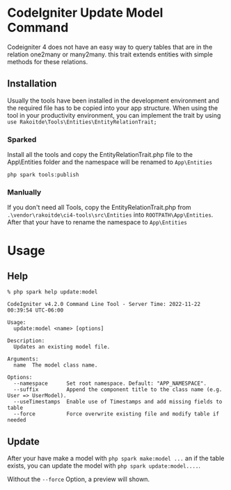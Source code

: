 # CodeIgniter Update Model Command

Codeigniter 4 does not have an easy way to query tables that are in the relation one2many or many2many. this trait extends entities with simple methods for these relations.

## Installation

Usually the tools have been installed in the development environment and the required file has to be copied into your app structure. When using the tool in your productivity environment, you can implement the trait by using `use Rakoitde\Tools\Entities\EntityRelationTrait;`

### Sparked

Install all the tools and copy the EntityRelationTrait.php file to the App\Entities folder and the namespace will be renamed to `App\Entities`

~~~ shell
php spark tools:publish
~~~

### Manlually

If you don't need all Tools, copy the EntityRelationTrait.php from `.\vendor\rakoitde\ci4-tools\src\Entities` into `ROOTPATH\App\Entities`.
After that your have to rename the namespace to `App\Entities`

# Usage

## Help
~~~ shell
% php spark help update:model
~~~

~~~ shell
CodeIgniter v4.2.0 Command Line Tool - Server Time: 2022-11-22 00:39:54 UTC-06:00

Usage:
  update:model <name> [options]

Description:
  Updates an existing model file.

Arguments:
  name  The model class name.

Options:
  --namespace      Set root namespace. Default: "APP_NAMESPACE".
  --suffix         Append the component title to the class name (e.g. User => UserModel).
  --useTimestamps  Enable use of Timestamps and add missing fields to table
  --force          Force overwrite existing file and modify table if needed
~~~

## Update

After your have make a model with `php spark make:model ...` an if the table exists, you can update the model with `php spark update:model....`.

Without the `--force` Option, a preview will shown. 